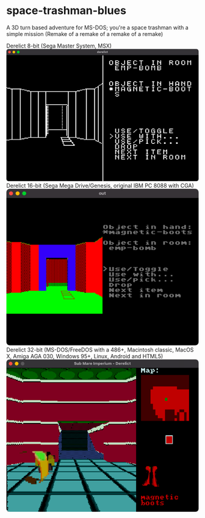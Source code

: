 # space-trashman-blues
A 3D turn based adventure for MS-DOS; you're a space trashman with a simple mission (Remake of a remake of a remake of a remake)

Derelict 8-bit (Sega Master System, MSX)
![ ](derelict8.png)
Derelict 16-bit (Sega Mega Drive/Genesis, original IBM PC 8088 with CGA)
![ ](derelict16.png)
Derelict 32-bit (MS-DOS/FreeDOS with a 486+, Macintosh classic, MacOS X, Amiga AGA 030, Windows 95+, Linux, Android and HTML5)
![ ](derelict32.png)